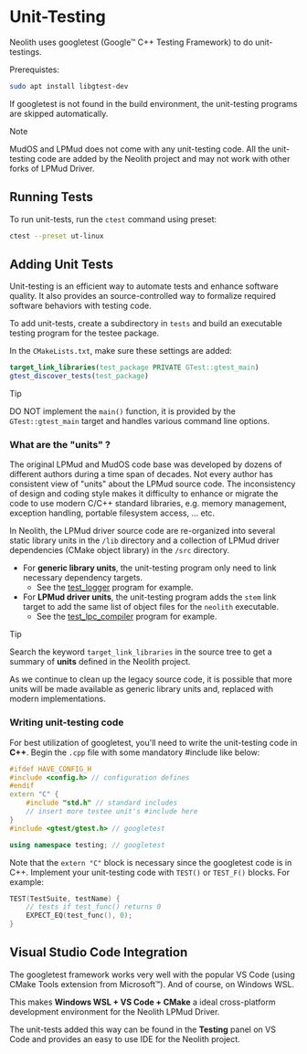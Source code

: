 Unit-Testing
=====
Neolith uses googletest (Google&trade; C++ Testing Framework) to do unit-testings.

Prerequistes:
~~~sh
sudo apt install libgtest-dev
~~~

If googletest is not found in the build environment, the unit-testing programs are skipped automatically.

> [!NOTE]
> MudOS and LPMud does not come with any unit-testing code.
> All the unit-testing code are added by the Neolith project and may not work with other forks of LPMud Driver.

## Running Tests
To run unit-tests, run the `ctest` command using preset:
~~~sh
ctest --preset ut-linux
~~~

## Adding Unit Tests
Unit-testing is an efficient way to automate tests and enhance software quality.
It also provides an source-controlled way to formalize required software behaviors with testing code.

To add unit-tests, create a subdirectory in `tests` and build an executable testing program for the testee package.

In the `CMakeLists.txt`, make sure these settings are added:
~~~cmake
target_link_libraries(test_package PRIVATE GTest::gtest_main)
gtest_discover_tests(test_package)
~~~

> [!TIP]
> DO NOT implement the `main()` function, it is provided by the `GTest::gtest_main` target and handles various command line options.

### What are the "units" ?
The original LPMud and MudOS code base was developed by dozens of different authors during a time span of decades.
Not every author has consistent view of "units" about the LPMud source code.
The inconsistency of design and coding style makes it difficulty to enhance or migrate the code to use modern C/C++ standard libraries, e.g. memory management, exception handling, portable filesystem access, ... etc.

In Neolith, the LPMud driver source code are re-organized into several static library units in the `/lib` directory and a collection of LPMud driver dependencies (CMake object library) in the `/src` directory.

- For **generic library units**, the unit-testing program only need to link necessary dependency targets.
  - See the [test_logger](/tests/test_logger/CMakeLists.txt) program for example.
- For **LPMud driver units**, the unit-testing program adds the `stem` link target to add the same list of object files for the `neolith` executable.
  - See the [test_lpc_compiler](/tests/test_lpc_compiler/CMakeLists.txt) program for example.

> [!TIP]
> Search the keyword `target_link_libraries` in the source tree to get a summary of **units** defined in the Neolith project.
>
> As we continue to clean up the legacy source code, it is possible that more units will be made available as generic library units and, replaced with modern implementations.

### Writing unit-testing code
For best utilization of googletest, you'll need to write the unit-testing code in **C++**.
Begin the `.cpp` file with some mandatory #include like below:
~~~cxx
#ifdef HAVE_CONFIG_H
#include <config.h> // configuration defines
#endif
extern "C" {
    #include "std.h" // standard includes
    // insert more testee unit's #include here
}
#include <gtest/gtest.h> // googletest

using namespace testing; // googletest
~~~

Note that the `extern "C"` block is necessary since the googletest code is in C++.
Implement your unit-testing code with `TEST()` or `TEST_F()` blocks. For example:
~~~cxx
TEST(TestSuite, testName) {
    // tests if test_func() returns 0
    EXPECT_EQ(test_func(), 0);
}
~~~

## Visual Studio Code Integration
The googletest framework works very well with the popular VS Code (using CMake Tools extension from Microsoft&trade;).
And of course, on Windows WSL.

This makes **Windows WSL + VS Code + CMake** a ideal cross-platform development environment for the Neolith LPMud Driver.

The unit-tests added this way can be found in the **Testing** panel on VS Code and provides an easy to use IDE for the Neolith project.
